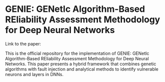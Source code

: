 # GENIE: GENetIc Algorithm-Based REliability Assessment Methodology for Deep Neural Networks

Link to the paper:


This is the official repository for the implementation of GENIE: GENetIc Algorithm-Based REliability Assessment Methodology for Deep Neural Networks. This paper presents a hybrid framework that combines genetic algorithms with fault injection and analytical methods to identify vulnerable neurons and layers in DNNs.
